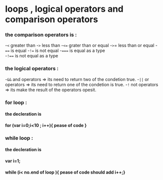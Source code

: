 # loops , logical operators and comparison operators 
###  the comparison operators is :
-`<`  greater than 
-`>` less than 
-`<=` grater than or equal 
-`>`=  less than or equal 
-`==` is equal 
-`!=` is not equal 
-`===` is equal as a type  
-`!==` is not equal as a type

### the logical operators :
-`&&` and operators => its need to return   two of the condetion true.
-`||` or operators => its need to return one of the condetion is true.
-`!` not  operators => its make the result of the operators opesit.

### for loop :
#### the decleration is 
#### for (var i=0;i<10 ; i++){ pease of code }

### while loop :
#### the decleration is 
#### var i=1; 
#### while (i< no.end of loop ){ pease of code  should add i++;}



